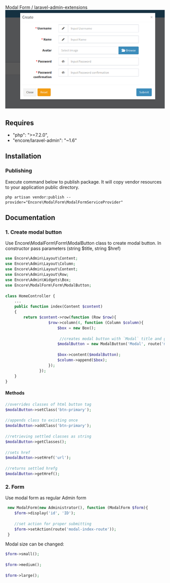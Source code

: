 Modal Form / laravel-admin-extensions
![preview](preview.png)
## Requires
- "php": ">=7.2.0",
- "encore/laravel-admin": "~1.6"

## Installation
### Publishing
Execute command below to publish package. 
It will copy vendor resources to your application public directory.
~~~
php artisan vendor:publish --provider="Encore\ModalForm\ModalFormServiceProvider"
~~~


## Documentation
### 1. Create modal button
Use Encore\ModalForm\Form\ModalButton class to create modal button. In constructor pass parameters (string $title, string $href)
```php
use Encore\Admin\Layout\Content;
use Encore\Admin\Layout\Column;
use Encore\Admin\Layout\Content;
use Encore\Admin\Layout\Row;
use Encore\Admin\Widgets\Box;
use Encore\ModalForm\Form\ModalButton;

class HomeController {
    ...
    public function index(Content $content)
    {
        return $content->row(function (Row $row){
                   $row->column(4, function (Column $column){
                       $box = new Box();

                        //creates modal button with `Modal` title and generated route
                       $modalButton = new ModalButton('Modal', route('modal-form.create'));
                       
                       $box->content($modalButton);
                       $column->append($box);
                   });
               });
    }
}
```
#### Methods
```php
//overrides classes of html button tag
$modalButton->setClass('btn-primary');

//appends class to existing once
$modalButton->addClass('btn-primary');

//retrieving settled classes as string
$modalButton->getClasses();

//sets href
$modalButton->setHref('url');

//returns settled hrefg
$modalButton->getHref();
```
### 2. Form
Use modal form as regular Admin form
```php
 new ModalForm(new Administrator(), function (ModalForm $form){
    $form->display('id', 'ID');

    //set action for proper submitting
    $form->setAction(route('modal-index-route'));
 }
```

Modal size can be changed:
```php
$form->small();

$form->medium();

$form->large();
```
